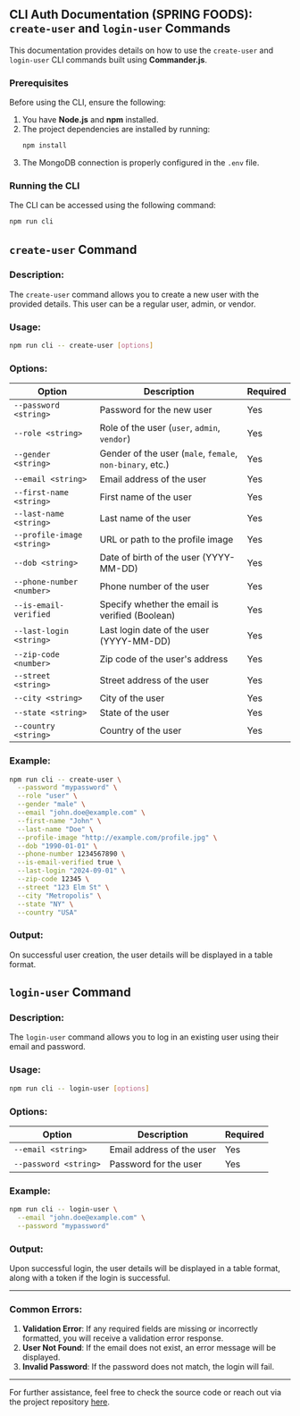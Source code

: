 ## CLI Auth Documentation (SPRING FOODS): `create-user` and `login-user` Commands

This documentation provides details on how to use the `create-user` and `login-user` CLI commands built using **Commander.js**.

### Prerequisites
Before using the CLI, ensure the following:
1. You have **Node.js** and **npm** installed.
2. The project dependencies are installed by running:
   ```bash
   npm install
   ```
3. The MongoDB connection is properly configured in the `.env` file.

### Running the CLI

The CLI can be accessed using the following command:
```bash
npm run cli
```

## `create-user` Command

### Description:
The `create-user` command allows you to create a new user with the provided details. This user can be a regular user, admin, or vendor.

### Usage:
```bash
npm run cli -- create-user [options]
```

### Options:
| Option                 | Description                                                  | Required |
|------------------------|--------------------------------------------------------------|----------|
| `--password <string>`   | Password for the new user                                    | Yes      |
| `--role <string>`       | Role of the user (`user`, `admin`, `vendor`)                 | Yes      |
| `--gender <string>`     | Gender of the user (`male`, `female`, `non-binary`, etc.)    | Yes      |
| `--email <string>`      | Email address of the user                                    | Yes      |
| `--first-name <string>` | First name of the user                                       | Yes      |
| `--last-name <string>`  | Last name of the user                                        | Yes      |
| `--profile-image <string>` | URL or path to the profile image                          | Yes      |
| `--dob <string>`        | Date of birth of the user (YYYY-MM-DD)                       | Yes      |
| `--phone-number <number>`| Phone number of the user                                    | Yes      |
| `--is-email-verified`   | Specify whether the email is verified (Boolean)              | Yes      |
| `--last-login <string>` | Last login date of the user (YYYY-MM-DD)                     | Yes      |
| `--zip-code <number>`   | Zip code of the user's address                               | Yes      |
| `--street <string>`     | Street address of the user                                   | Yes      |
| `--city <string>`       | City of the user                                             | Yes      |
| `--state <string>`      | State of the user                                            | Yes      |
| `--country <string>`    | Country of the user                                          | Yes      |

### Example:
```bash
npm run cli -- create-user \
  --password "mypassword" \
  --role "user" \
  --gender "male" \
  --email "john.doe@example.com" \
  --first-name "John" \
  --last-name "Doe" \
  --profile-image "http://example.com/profile.jpg" \
  --dob "1990-01-01" \
  --phone-number 1234567890 \
  --is-email-verified true \
  --last-login "2024-09-01" \
  --zip-code 12345 \
  --street "123 Elm St" \
  --city "Metropolis" \
  --state "NY" \
  --country "USA"
```

### Output:
On successful user creation, the user details will be displayed in a table format.

## `login-user` Command

### Description:
The `login-user` command allows you to log in an existing user using their email and password.

### Usage:
```bash
npm run cli -- login-user [options]
```

### Options:
| Option               | Description                               | Required |
|----------------------|-------------------------------------------|----------|
| `--email <string>`    | Email address of the user                 | Yes      |
| `--password <string>` | Password for the user                     | Yes      |

### Example:
```bash
npm run cli -- login-user \
  --email "john.doe@example.com" \
  --password "mypassword"
```

### Output:
Upon successful login, the user details will be displayed in a table format, along with a token if the login is successful.

---

### Common Errors:
1. **Validation Error**: If any required fields are missing or incorrectly formatted, you will receive a validation error response.
2. **User Not Found**: If the email does not exist, an error message will be displayed.
3. **Invalid Password**: If the password does not match, the login will fail.

---

For further assistance, feel free to check the source code or reach out via the project repository [here](https://github.com/ArziBlack/springfoods_web-service).